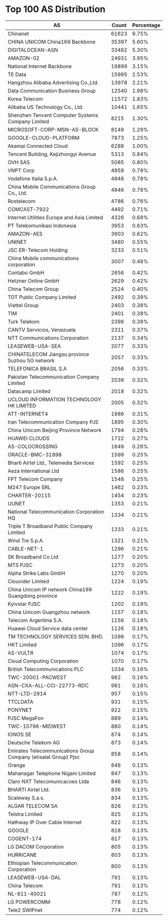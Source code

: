 # Top 100 AS Distribution
| AS | Count | Percentage |
|----|----|----|
| Chinanet | 61623 | 9.75% |
| CHINA UNICOM China169 Backbone | 35397 | 5.60% |
| DIGITALOCEAN-ASN | 33492 | 5.30% |
| AMAZON-02 | 24931 | 3.95% |
| National Internet Backbone | 19899 | 3.15% |
| TE Data | 15995 | 2.53% |
| Hangzhou Alibaba Advertising Co.,Ltd. | 13978 | 2.21% |
| Data Communication Business Group | 12540 | 1.98% |
| Korea Telecom | 11572 | 1.83% |
| Alibaba US Technology Co., Ltd. | 10441 | 1.65% |
| Shenzhen Tencent Computer Systems Company Limited | 8215 | 1.30% |
| MICROSOFT-CORP-MSN-AS-BLOCK | 8149 | 1.29% |
| GOOGLE-CLOUD-PLATFORM | 7873 | 1.25% |
| Akamai Connected Cloud | 6288 | 1.00% |
| Tencent Building, Kejizhongyi Avenue | 5313 | 0.84% |
| OVH SAS | 5085 | 0.80% |
| VNPT Corp | 4959 | 0.78% |
| Vodafone Italia S.p.A. | 4948 | 0.78% |
| China Mobile Communications Group Co., Ltd. | 4946 | 0.78% |
| Rostelecom | 4786 | 0.76% |
| COMCAST-7922 | 4492 | 0.71% |
| Internet Utilities Europe and Asia Limited | 4326 | 0.68% |
| PT Telekomunikasi Indonesia | 3953 | 0.63% |
| AMAZON-AES | 3903 | 0.62% |
| UNINET | 3480 | 0.55% |
| JSC ER-Telecom Holding | 3233 | 0.51% |
| China Mobile communications corporation | 3007 | 0.48% |
| Contabo GmbH | 2656 | 0.42% |
| Hetzner Online GmbH | 2629 | 0.42% |
| China Telecom Group | 2524 | 0.40% |
| TOT Public Company Limited | 2492 | 0.39% |
| Viettel Group | 2403 | 0.38% |
| TIM | 2401 | 0.38% |
| Turk Telekom | 2398 | 0.38% |
| CANTV Servicios, Venezuela | 2311 | 0.37% |
| NTT Communications Corporation | 2137 | 0.34% |
| LEASEWEB-USA-SEA | 2077 | 0.33% |
| CHINATELECOM Jiangsu province Suzhou 5G network | 2057 | 0.33% |
| TELEFONICA BRASIL S.A | 2056 | 0.33% |
| Pakistan Telecommunication Company Limited | 2039 | 0.32% |
| Datacamp Limited | 2018 | 0.32% |
| UCLOUD INFORMATION TECHNOLOGY HK LIMITED | 2005 | 0.32% |
| ATT-INTERNET4 | 1986 | 0.31% |
| Iran Telecommunication Company PJS | 1895 | 0.30% |
| China Unicom Beijing Province Network | 1794 | 0.28% |
| HUAWEI CLOUDS | 1722 | 0.27% |
| AS-COLOCROSSING | 1649 | 0.26% |
| ORACLE-BMC-31898 | 1599 | 0.25% |
| Bharti Airtel Ltd., Telemedia Services | 1592 | 0.25% |
| Aeza International Ltd | 1586 | 0.25% |
| FPT Telecom Company | 1548 | 0.25% |
| M247 Europe SRL | 1462 | 0.23% |
| CHARTER-20115 | 1454 | 0.23% |
| UUNET | 1353 | 0.21% |
| National Telecommunication Corporation HQ | 1334 | 0.21% |
| Triple T Broadband Public Company Limited | 1333 | 0.21% |
| Wind Tre S.p.A. | 1321 | 0.21% |
| CABLE-NET-1 | 1296 | 0.21% |
| SK Broadband Co Ltd | 1277 | 0.20% |
| MTS PJSC | 1273 | 0.20% |
| Alpha Strike Labs GmbH | 1270 | 0.20% |
| Clouvider Limited | 1224 | 0.19% |
| China Unicom IP network China169 Guangdong province | 1222 | 0.19% |
| Kyivstar PJSC | 1202 | 0.19% |
| China Unicom Guangzhou network | 1157 | 0.18% |
| Telecom Argentina S.A. | 1156 | 0.18% |
| Huawei Cloud Service data center | 1126 | 0.18% |
| TM TECHNOLOGY SERVICES SDN. BHD. | 1098 | 0.17% |
| HKT Limited | 1096 | 0.17% |
| AS-VULTR | 1074 | 0.17% |
| Cloud Computing Corporation | 1070 | 0.17% |
| British Telecommunications PLC | 1034 | 0.16% |
| TWC-20001-PACWEST | 982 | 0.16% |
| ASN-CXA-ALL-CCI-22773-RDC | 981 | 0.16% |
| NTT-LTD-2914 | 957 | 0.15% |
| TTCLDATA | 931 | 0.15% |
| PONYNET | 922 | 0.15% |
| PJSC MegaFon | 889 | 0.14% |
| TWC-10796-MIDWEST | 880 | 0.14% |
| IONOS SE | 874 | 0.14% |
| Deutsche Telekom AG | 873 | 0.14% |
| Emirates Telecommunications Group Company (etisalat Group) Pjsc | 858 | 0.14% |
| Orange | 848 | 0.13% |
| Mahanagar Telephone Nigam Limited | 847 | 0.13% |
| Claro NXT Telecomunicacoes Ltda | 846 | 0.13% |
| BHARTI Airtel Ltd. | 836 | 0.13% |
| Scaleway S.a.s. | 834 | 0.13% |
| ALGAR TELECOM SA | 826 | 0.13% |
| Telstra Limited | 825 | 0.13% |
| Hathway IP Over Cable Internet | 822 | 0.13% |
| GOOGLE | 818 | 0.13% |
| COGENT-174 | 817 | 0.13% |
| LG DACOM Corporation | 805 | 0.13% |
| HURRICANE | 803 | 0.13% |
| Ethiopian Telecommunication Corporation | 800 | 0.13% |
| LEASEWEB-USA-DAL | 791 | 0.13% |
| China Telecom | 791 | 0.13% |
| NL-811-40021 | 787 | 0.12% |
| LG POWERCOMM | 778 | 0.12% |
| Tele2 SWIPnet | 774 | 0.12% |

